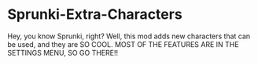 # Sprunki-Extra-Characters
Hey, you know Sprunki, right? Well, this mod adds new characters that can be used, and they are SO COOL. MOST OF THE FEATURES ARE IN THE SETTINGS MENU, SO GO THERE!!
